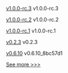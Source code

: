 
[v1.0.0-rc.3](https://github.com/hyperledger/firefly/releases/tag/v1.0.0-rc.3) v1.0.0-rc.3

[v1.0.0-rc.2](https://github.com/hyperledger/firefly/releases/tag/v1.0.0-rc.2) v1.0.0-rc.2

[v1.0.0-rc.1](https://github.com/hyperledger/firefly/releases/tag/v1.0.0-rc.1) v1.0.0-rc.1

[v0.2.3](https://github.com/hyperledger/firefly-tokens-erc20-erc721/releases/tag/v0.2.3) v0.2.3

[v0.6.10](https://github.com/hyperledger/firefly-ui/releases/tag/v0.6.10) v0.6.10_8bc57d1


[See more >>>](https://start-here.hyperledger.org/releases)

